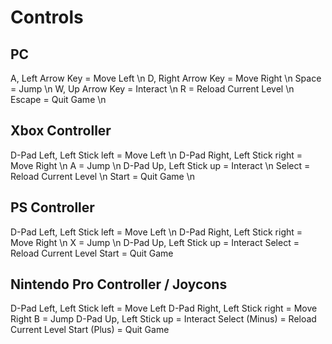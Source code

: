# Controls
## PC
A, Left Arrow Key = Move Left \n
D, Right Arrow Key = Move Right \n
Space = Jump \n
W, Up Arrow Key = Interact \n
R = Reload Current Level \n
Escape = Quit Game \n

## Xbox Controller
D-Pad Left, Left Stick left = Move Left \n
D-Pad Right, Left Stick right = Move Right \n
A = Jump \n
D-Pad Up, Left Stick up = Interact \n
Select = Reload Current Level \n
Start = Quit Game \n

## PS Controller
D-Pad Left, Left Stick left = Move Left \n
D-Pad Right, Left Stick right = Move Right \n
X = Jump \n
D-Pad Up, Left Stick up = Interact
Select = Reload Current Level
Start = Quit Game

## Nintendo Pro Controller / Joycons
D-Pad Left, Left Stick left = Move Left
D-Pad Right, Left Stick right = Move Right
B = Jump
D-Pad Up, Left Stick up = Interact
Select (Minus) = Reload Current Level
Start (Plus) = Quit Game
